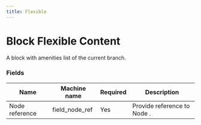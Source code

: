 ```yaml
---
title: Flexible
---
```


# Block Flexible Content
A block with amenities list of the current branch.

### Fields
| Name  | Machine name | Required | Description |
| ------------- | ------------- | ------------- | ------------- |
| Node reference | field_node_ref | Yes | Provide reference to Node . | |)

